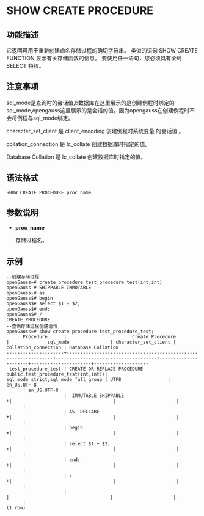 # SHOW CREATE PROCEDURE

## 功能描述<a name="zh-cn_topic_0283137542_zh-cn_topic_0237122167_zh-cn_topic_0059778902_s86b6c9741c7741d3976c5e358e8d5486"></a>

它返回可用于重新创建命名存储过程的确切字符串。 类似的语句 SHOW CREATE FUNCTION 显示有关存储函数的信息。
要使用任一语句，您必须具有全局 SELECT 特权。

## 注意事项<a name="zh-cn_topic_0283137542_zh-cn_topic_0237122167_zh-cn_topic_0059778902_sdd2da7fe44624eb99ee77013ff96c6bd"></a>

sql_mode是查询时的会话值,b数据库在这里展示的是创建例程时绑定的sql_mode,opengauss这里展示的是会话的值，因为opengauss在创建例程时不会将例程与sql_mode绑定。

character_set_client 是 client_encoding 创建例程时系统变量 的会话值 。

collation_connection 是 lc_collate 创建数据库时指定的值。

Database Collation 是 lc_collate 创建数据库时指定的值。

## 语法格式<a name="zh-cn_topic_0283137542_zh-cn_topic_0237122167_zh-cn_topic_0059778902_se242be9719f44731b261539dbd42d7b9"></a>

```
SHOW CREATE PROCEDURE proc_name
```

## 参数说明<a name="zh-cn_topic_0283137542_zh-cn_topic_0237122167_zh-cn_topic_0059778902_s06dfa4f09bfd4e0d9826a80e6a91b0a6"></a>

- **proc_name**

    存储过程名。

## 示例<a name="zh-cn_topic_0283137542_zh-cn_topic_0237122167_zh-cn_topic_0059778902_sfff14489321642278317cf06cd89810d"></a>

```
--创建存储过程
openGauss=# create procedure test_procedure_test(int,int)
openGauss-# SHIPPABLE IMMUTABLE
openGauss-# as
openGauss$# begin
openGauss$# select $1 + $2;
openGauss$# end;
openGauss$# /
CREATE PROCEDURE
--查询存储过程创建语句
openGauss=# show create procedure test_procedure_test;
      Procedure      |                        Create Procedure                         |              sql_mode               | character_set_client | collation_connection | Database Collation 
---------------------+-----------------------------------------------------------------+-------------------------------------+----------------------+----------------------+--------------------
 test_procedure_test | CREATE OR REPLACE PROCEDURE public.test_procedure_test(int,int)+| sql_mode_strict,sql_mode_full_group | UTF8                 | en_US.UTF-8    
      | en_US.UTF-8
                     |  IMMUTABLE SHIPPABLE                                           +|                                     |                      |                
      | 
                     | AS  DECLARE                                                    +|                                     |                      |                
      | 
                     | begin                                                          +|                                     |                      |                
      | 
                     | select $1 + $2;                                                +|                                     |                      |                
      | 
                     | end;                                                           +|                                     |                      |                
      | 
                     | /                                                              +|                                     |                      |                
      | 
                     |                                                                 |                                     |                      |                
      | 
(1 row)
```
